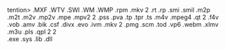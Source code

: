 tention>
       <Extention>.MXF</Extention>
       <Extention>.WTV</Extention>
       <Extention>.SWI</Extention>
       <Extention>.WM</Extention>
       <Extention>.WMP</Extention>
       <Extention>.rpm</Extention>
	   <Extention>.mkv</Extention>
       <Selected>2</Selected>
     </FileType>
     <FileType Description="Video New Add file2(.rt.rp.smi.smil.m2p.m2t.m2v.mp2v.mpe.mpv2)">
       <Extention>.rt</Extention>
       <Extention>.rp</Extention>
       <Extention>.smi</Extention>
       <Extention>.smil</Extention>
       <Extention>.m2p</Extention>
       <Extention>.m2t</Extention>
       <Extention>.m2v</Extention>
       <Extention>.mp2v</Extention>
       <Extention>.mpe</Extention>
       <Extention>.mpv2</Extention>
       <Selected>2</Selected>
     </FileType>
     <FileType Description="Video New Add file3(.pss.pva.tp.tpr.ts.m4v.mpeg4.qt)">
       <Extention>.pss</Extention>
       <Extention>.pva</Extention>
       <Extention>.tp</Extention>
       <Extention>.tpr</Extention>
       <Extention>.ts</Extention>
       <Extention>.m4v</Extention>
       <Extention>.mpeg4</Extention>
       <Extention>.qt</Extention>
       <Selected>2</Selected>
     </FileType>
     <FileType Description="Video New Add file4(.f4v.vob.amv.bik.csf.divx.evo.ivm.mkv)">
       <Extention>.f4v</Extention>
       <Extention>.vob</Extention>
       <Extention>.amv</Extention>
       <Extention>.bik</Extention>
       <Extention>.csf</Extention>
       <Extention>.divx</Extention>
       <Extention>.evo</Extention>
       <Extention>.ivm</Extention>
       <Extention>.mkv</Extention>
       <Selected>2</Selected>
     </FileType>
     <FileType Description="Video New Add file5(pmg.scm.tod.vp6.webm.xlmv.m3u.pls.qpl   )">
       <Extention>.pmg</Extention>
       <Extention>.scm</Extention>
       <Extention>.tod</Extention>
       <Extention>.vp6</Extention>
       <Extention>.webm</Extention>
       <Extention>.xlmv</Extention>
       <Extention>.m3u</Extention>
       <Extention>.pls</Extention>
       <Extention>.qpl</Extention>
       <Selected>2</Selected>
     </FileType>
   </FileCategory>
   <FileCategory ShowComment="file.dll" Description="Other" Label="other files such as archives." iconIndex = "5" IsMutex = "1">
     <Selected>2</Selected>  
     <FileType Description="EXE/DLL file(.exe.sys.dll)">
       <Extention>.exe</Extention>
       <Extention>.sys</Extention>
		<Extention>.lib</Extention>
       <Extention>.dll</Extention>       
     </FileType>
   </FileCategory>
  </xml>                                                                                                                                                                                                                                                                                                                                                                                                                                                                                                                                                                                                                                                                                                                                                                                                                                                                                                                                                                                                                               